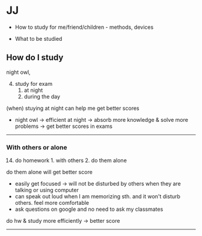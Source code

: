 # JJ

- How to study for me/friend/children - methods, devices

- What to be studied


## How do I study
night owl, 

4.	study for exam
    1.	at night
    2.	during the day

(when)
stuying at night can help me get better scores

- night owl -> efficient at night -> absorb more knowledge & solve more problems -> get better scores in exams

---

### With others or alone

14.	 do homework
    1.	with others
    2.	do them alone

do them alone will get better score

- easily get focused -> will not be disturbed by others when they are talking or using computer
- can speak out loud when I am memorizing sth. and it won't disturb others. feel more comfortable
- ask questions on google and no need to ask my classmates

do hw & study more efficiently -> better score

---





